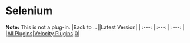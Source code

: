 
Selenium
========

**Note:** This is not a plug-in.
|Back to ...||Latest Version|
| :---: | :---: | :---: |
|[All Plugins](../../index.md)|[Velocity Plugins](../README.md)|[0]()|
